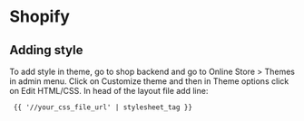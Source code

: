 # Shopify

## Adding style

To add style in theme, go to shop backend and go to Online Store > Themes in admin menu. Click on Customize theme and then in Theme options click on Edit HTML/CSS.
In head of the layout file add line: 
```
 {{ '//your_css_file_url' | stylesheet_tag }}
```